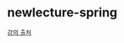 # newlecture-spring

[강의 출처](https://www.youtube.com/watch?v=9Tmzt6Q9WI8&list=PLq8wAnVUcTFWhDFFmpJ5fUeoJI53Z83g6&index=3)
